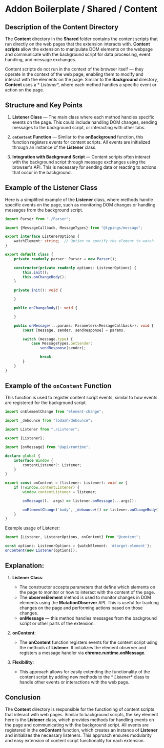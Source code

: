 # Addon Boilerplate / Shared / Content

## Description of the **Content** Directory

The **Content** directory in the **Shared** folder contains the content scripts that run directly on the web pages that
the extension interacts with. **Content scripts** allow the extension to manipulate DOM elements on the webpage and
communicate with the background script for data processing, event handling, and message exchanges.

Content scripts do not run in the context of the browser itself — they operate in the context of the web page, enabling
them to modify and interact with the elements on the page. Similar to the **Background** directory, **Content** uses a *
*Listener**, where each method handles a specific event or action on the page.

## Structure and Key Points

1. **Listener Class** — The main class where each method handles specific events on the page. This could include
   handling DOM changes, sending messages to the background script, or interacting with other tabs.

2. **`onContent` Function** — Similar to the **onBackground** function, this function registers events for content
   scripts. All events are initialized through an instance of the **Listener** class.

3. **Integration with Background Script** — Content scripts often interact with the background script through message
   exchanges using the browser's API. This is necessary for sending data or reacting to actions that occur in the
   background.

## Example of the Listener Class

Here is a simplified example of the **Listener** class, where methods handle specific events on the page, such as
monitoring DOM changes or handling messages from the background script.

```typescript
import Parser from "./Parser";

import {MessageCallback, MessageTypes} from "@typings/message";

export interface ListenerOptions {
    watchElement: string;  // Option to specify the element to watch
}

export default class {
    private readonly parser: Parser = new Parser();

    constructor(private readonly options: ListenerOptions) {
        this.init();
        this.onChangeBody();
    }

    private init(): void {

    }

    public onChangeBody(): void {

    }

    public onMessage(...params: Parameters<MessageCallback>): void {
        const [message, sender, sendResponse] = params;

        switch (message.type) {
            case MessageTypes.GetSender:
                sendResponse(sender);

                break;
        }
    }
}

```

## Example of the `onContent` Function

This function is used to register content script events, similar to how events are registered for the background script.

```typescript
import onElementChange from "element-change";

import _debounce from "lodash/debounce";

import Listener from "./Listener";

export {Listener};

import {onMessage} from "@api/runtime";

declare global {
    interface Window {
        contentListener?: Listener;
    }
}

export const onContent = (listener: Listener): void => {
    if (!window.contentListener) {
        window.contentListener = listener;

        onMessage((...args) => listener.onMessage(...args));

        onElementChange('body', _debounce(() => listener.onChangeBody(), 400, {maxWait: 5000}));
    }
}
```

Example usage of Listener:

```typescript
import {Listener, ListenerOptions, onContent} from "@content";

const options: ListenerOptions = {watchElement: '#target-element'};
onContent(new Listener(options));
```

## Explanation:

1. **Listener Class**:
    - The constructor accepts parameters that define which elements on the page to monitor or how to interact with the
      content of the page.
    - The **observeElement** method is used to monitor changes in DOM elements using the **MutationObserver** API. This
      is useful for tracking changes on the page and performing actions based on those changes.
    - **onMessage** — this method handles messages from the background script or other parts of the extension.

2. **onContent**:
    - The **onContent** function registers events for the content script using the methods of **Listener**. It
      initializes the element observer and registers a message handler via **chrome.runtime.onMessage**.

3. **Flexibility**:
    - This approach allows for easily extending the functionality of the content script by adding new methods to the *
      *Listener** class to handle other events or interactions with the web page.

## Conclusion

The **Content** directory is responsible for the functioning of content scripts that interact with web pages. Similar to
background scripts, the key element here is the **Listener** class, which provides methods for handling events on the
page and communicating with the background script. All events are registered in the **onContent** function, which
creates an instance of **Listener** and initializes the necessary listeners. This approach ensures modularity and easy
extension of content script functionality for each extension.